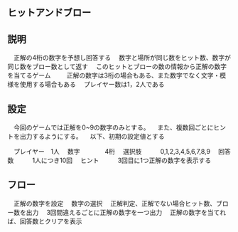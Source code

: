 ## ヒットアンドブロー

## 説明
　正解の4桁の数字を予想し回答する
　数字と場所が同じ数をヒット数、数字が同じ数をブロー数として返す
　このヒットとブローの数の情報から正解の数字を当てるゲーム
　
　正解の数字は3桁の場合もある、また数字でなく文字・模様を使用する場合もある
　プレイヤー数は1，2人である

## 設定
　今回のゲームでは正解を0~9の数字のみとする。
　また、複数回ごとにヒントを出力するようにする。
　以下、初期の設定値とする

　プレイヤー　1人
　数字　　　　4桁
　選択肢　　　0,1,2,3,4,5,6,7,8,9
　回答数　　　1人につき10回
　ヒント　　　3回目に1つ正解の数字を表示する

## フロー
　正解の数字を設定
　数字の選択
　正解判定、正解でない場合ヒット数、ブロー数を出力
　3回間違えるごとに正解の数字を一つ出力
　正解の数字を当てれば、回答数とクリアを表示